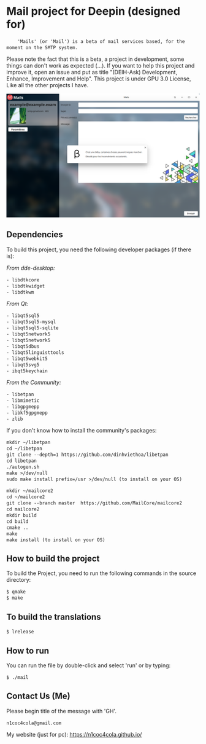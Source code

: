 # Mail project for Deepin (designed for) #

        'Mails' (or 'Mail') is a beta of mail services based, for the moment on the SMTP system.

Please note the fact that this is a beta, a project in development, some things can don't work as expected (...). If you want to help this project and improve it, open an issue and put as title "(DEIH-Ask) Development, Enhance, Improvement and Help". This project is under GPU 3.0 License, Like all the other projects I have.

![alt tag](demo.png)

## Dependencies
To build this project, you need the following developer packages (if there is):

*From dde-desktop:*
```
- libdtkcore
- libdtkwidget
- libdtkwm
```
*From Qt:*
```
- libqt5sql5
- libqt5sql5-mysql
- libqt5sql5-sqlite
- libqt5network5
- libqt5network5
- libqt5dbus
- libqt5linguisttools
- libqt5webkit5
- libqt5svg5
- ibqt5keychain
```
*From the Community:*
```
- libetpan
- libmimetic
- libgpgmepp
- libkf5gpgmepp
- zlib
```
If you don't know how to install the community's packages:
```
mkdir ~/libetpan
cd ~/libetpan
git clone --depth=1 https://github.com/dinhviethoa/libetpan
cd libetpan
./autogen.sh
make >/dev/null
sudo make install prefix=/usr >/dev/null (to install on your OS)
```
```
mkdir ~/mailcore2
cd ~/mailcore2
git clone --branch master  https://github.com/MailCore/mailcore2
cd mailcore2
mkdir build
cd build
cmake ..
make
make install (to install on your OS)
```

## How to build the project
To build the Project, you need to run the following commands in the source directory:

```
$ qmake
$ make
```

## To build the translations
```
$ lrelease
```

## How to run
You can run the file by double-click and select 'run' or by typing:
```
$ ./mail
```

## Contact Us (Me)
Please begin title of the message with 'GH'.
```
n1coc4cola@gmail.com
```
My website (just for pc):
https://n1coc4cola.github.io/
